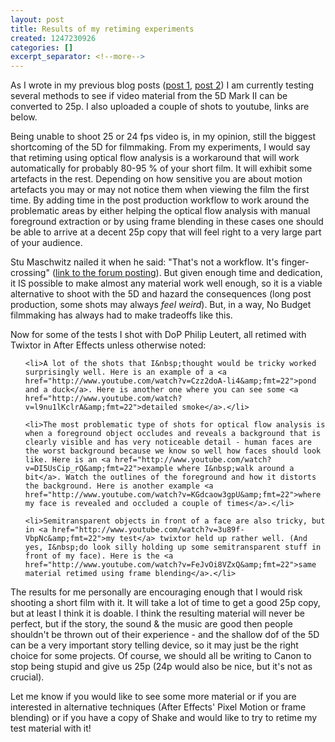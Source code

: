```yaml
---
layout: post
title: Results of my retiming experiments
created: 1247230926
categories: []
excerpt_separator: <!--more-->
---
```

<p>As I&nbsp;wrote in my previous blog posts (<a href="http://www.danyx.com/5D-retiming-first-results">post 1</a>, <a href="http://www.danyx.com/Optimizing-Timewarp-with-Brainstorm">post 2</a>) I&nbsp;am currently testing several methods to see if video material from the 5D Mark II&nbsp;can be converted to 25p. I also uploaded a couple of shots to youtube, links are below.</p>

<!--more-->

<p>Being unable to shoot 25 or 24 fps video is, in my opinion, still the biggest shortcoming of the 5D for filmmaking. From my experiments, I&nbsp;would say that retiming using optical flow analysis is a workaround that will work automatically for probably 80-95 % of your short film. It will exhibit some artefacts in the rest. Depending on how sensitive you are about motion artefacts you may or may not notice them when viewing the film the first time. By adding time in the post production workflow to work around the problematic areas by either helping the optical flow analysis with manual foreground extraction or by using frame blending in these cases one should be able to arrive at a decent 25p copy that will feel right to a very large part of your audience.</p>

<p>Stu Maschwitz nailed it when he said:&nbsp;&quot;That's not a workflow. It's finger-crossing&quot; (<a href="http://rebelsguide.com/forum/viewtopic.php?p=26384#26384">link to the forum posting</a>). But given enough time and dedication, it IS&nbsp;possible to make almost any material work well enough, so it is a viable alternative to shoot with the 5D and hazard the consequences (long post production, some shots may always <em>feel weird</em>). But, in a way, No Budget filmmaking has always had to make tradeoffs like this.</p>

<p>Now for some of the tests I&nbsp;shot with DoP Philip Leutert, all retimed with Twixtor in After Effects unless otherwise noted:</p>

<ul>

    <li>A lot of the shots that I&nbsp;thought would be tricky worked surprisingly well. Here is an example of a <a href="http://www.youtube.com/watch?v=Czz2doA-li4&amp;fmt=22">pond and a duck</a>. Here is another one where you can see some <a href="http://www.youtube.com/watch?v=l9nu1lKclrA&amp;fmt=22">detailed smoke</a>.</li>

    <li>The most problematic type of shots for optical flow analysis is when a foreground object occludes and reveals a background that is clearly visible and has very noticeable detail - human faces are the worst background because we know so well how faces should look like. Here is an <a href="http://www.youtube.com/watch?v=DI5UsCip_rQ&amp;fmt=22">example where I&nbsp;walk around a bit</a>. Watch the outlines of the foreground and how it distorts the background. Here is another example <a href="http://www.youtube.com/watch?v=KGdcaow3gpU&amp;fmt=22">where my face is revealed and occluded a couple of times</a>.</li>

    <li>Semitransparent objects in front of a face are also tricky, but in <a href="http://www.youtube.com/watch?v=3u89f-VbpNc&amp;fmt=22">my test</a> twixtor held up rather well. (And yes, I&nbsp;do look silly holding up some semitransparent stuff in front of my face). Here is the <a href="http://www.youtube.com/watch?v=FeJvOi8VZxQ&amp;fmt=22">same material retimed using frame blending</a>.</li>

</ul>

<p>The results for me personally are encouraging enough that I&nbsp;would risk shooting a short film with it. It will take a lot of time to get a good 25p copy, but at least I&nbsp;think it is doable. I&nbsp;think the resulting material will never be perfect, but if the story, the sound &amp; the music are good then people shouldn't be thrown out of their experience - and the shallow dof of the 5D can be a very important story telling device, so it may just be the right choice for some projects. Of course, we should all be writing to Canon to stop being stupid and give us 25p (24p would also be nice, but it's not as crucial).</p>

<p>Let me know if you would like to see some more material or if you are interested in alternative techniques (After Effects' Pixel Motion or frame blending) or if you have a copy of Shake and would like to try to retime my test material with it!</p>
